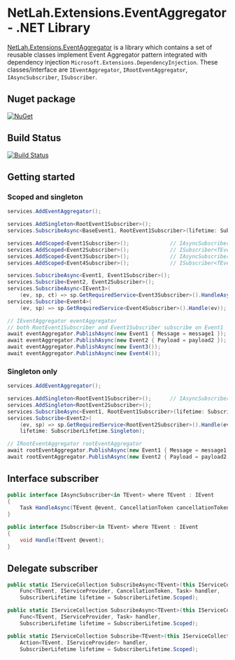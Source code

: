 # NetLah.Extensions.EventAggregator - .NET Library

[NetLah.Extensions.EventAggregator](https://www.nuget.org/packages/NetLah.Extensions.EventAggregator/) is a library which contains a set of reusable classes implement Event Aggregator pattern integrated with dependency injection `Microsoft.Extensions.DependencyInjection`. These classes/interface are `IEventAggregator`, `IRootEventAggregator`, `IAsyncSubscriber`, `ISubscriber`.

## Nuget package

[![NuGet](https://img.shields.io/nuget/v/NetLah.Extensions.EventAggregator.svg?style=flat-square&label=nuget&colorB=00b200)](https://www.nuget.org/packages/NetLah.Extensions.EventAggregator/)

## Build Status

[![Build Status](https://img.shields.io/endpoint.svg?url=https%3A%2F%2Factions-badge.atrox.dev%2FNetLah%2Fevent-aggregator%2Fbadge%3Fref%3Dmain&style=flat)](https://actions-badge.atrox.dev/NetLah/event-aggregator/goto?ref=main)

## Getting started

### Scoped and singleton

```C#
services.AddEventAggregator();

services.AddSingleton<RootEvent1Subscriber>();
services.SubscribeAsync<BaseEvent1, RootEvent1Subscriber>(lifetime: SubscriberLifetime.Singleton);

services.AddScoped<Event1Subscriber>();             // IAsyncSubscriber<TEvent>
services.AddScoped<Event2Subscriber>();             // ISubscriber<TEvent>
services.AddScoped<Event3Subscriber>();             // IAsyncSubscriber<TEvent>
services.AddScoped<Event4Subscriber>();             // ISubscriber<TEvent>

services.SubscribeAsync<Event1, Event1Subscriber>();
services.Subscribe<Event2, Event2Subscriber>();
services.SubscribeAsync<IEvent3>(
    (ev, sp, ct) => sp.GetRequiredService<Event3Subscriber>().HandleAsync(ev, ct));
services.Subscribe<Event4>(
    (ev, sp) => sp.GetRequiredService<Event4Subscriber>().Handle(ev));

// IEventAggregator eventAggregator
// both RootEvent1Subscriber and Event1Subscriber subscribe on Event1
await eventAggregator.PublishAsync(new Event1 { Message = message1 });
await eventAggregator.PublishAsync(new Event2 { Payload = payload2 });
await eventAggregator.PublishAsync(new Event3());
await eventAggregator.PublishAsync(new Event4());
```

### Singleton only

```C#
services.AddEventAggregator();

services.AddSingleton<RootEvent1Subscriber>();      // IAsyncSubscriber<TEvent>
services.AddSingleton<RootEvent2Subscriber>();
services.SubscribeAsync<Event1, RootEvent1Subscriber>(lifetime: SubscriberLifetime.Singleton);
services.Subscribe<Event2>(
    (ev, sp) => sp.GetRequiredService<RootEvent2Subscriber>().Handle(ev),
    lifetime: SubscriberLifetime.Singleton);

// IRootEventAggregator rootEventAggregator
await rootEventAggregator.PublishAsync(new Event1 { Message = message1 });
await rootEventAggregator.PublishAsync(new Event2 { Payload = payload2 });
```

## Interface subscriber

```C#
public interface IAsyncSubscriber<in TEvent> where TEvent : IEvent
{
    Task HandleAsync(TEvent @event, CancellationToken cancellationToken = default);
}

public interface ISubscriber<in TEvent> where TEvent : IEvent
{
    void Handle(TEvent @event);
}
```

## Delegate subscriber

```C#
public static IServiceCollection SubscribeAsync<TEvent>(this IServiceCollection services,
    Func<TEvent, IServiceProvider, CancellationToken, Task> handler,
    SubscriberLifetime lifetime = SubscriberLifetime.Scoped);

public static IServiceCollection SubscribeAsync<TEvent>(this IServiceCollection services,
    Func<TEvent, IServiceProvider, Task> handler,
    SubscriberLifetime lifetime = SubscriberLifetime.Scoped);

public static IServiceCollection Subscribe<TEvent>(this IServiceCollection services,
    Action<TEvent, IServiceProvider> handler,
    SubscriberLifetime lifetime = SubscriberLifetime.Scoped);
```
